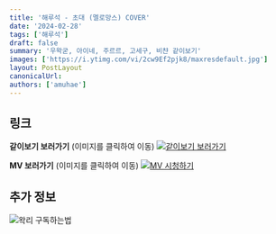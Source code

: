 ```yaml
---
title: '해루석 - 초대 (멜로망스) COVER'
date: '2024-02-28'
tags: ['해루석']
draft: false
summary: '우왁굳, 아이네, 주르르, 고세구, 비챤 같이보기'
images: ['https://i.ytimg.com/vi/2cw9Ef2pjk8/maxresdefault.jpg']
layout: PostLayout
canonicalUrl:
authors: ['amuhae']
---
```


## 링크

**같이보기 보러가기** (이미지를 클릭하여 이동)
[![같이보기 보러가기](../static/images/logo.png)](https://cafe.naver.com/steamindiegame/15287797)

**MV 보러가기** (이미지를 클릭하여 이동)
[![MV 시청하기](https://i.ytimg.com/vi/2cw9Ef2pjk8/maxresdefault.jpg)](https://www.youtube.com/watch?v=2cw9Ef2pjk8)

## 추가 정보

![왁리 구독하는법](../static/images/sub.gif)
